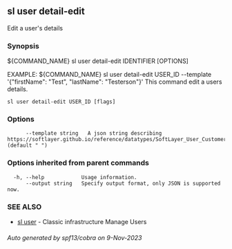 ## sl user detail-edit

Edit a user's details

### Synopsis

${COMMAND_NAME} sl user detail-edit IDENTIFIER [OPTIONS]

EXAMPLE: 
    ${COMMAND_NAME} sl user detail-edit USER_ID --template '{"firstName": "Test", "lastName": "Testerson"}'
    This command edit a users details.

```
sl user detail-edit USER_ID [flags]
```

### Options

```
      --template string   A json string describing https://softlayer.github.io/reference/datatypes/SoftLayer_User_Customer/ (default " ")
```

### Options inherited from parent commands

```
  -h, --help            Usage information.
      --output string   Specify output format, only JSON is supported now.
```

### SEE ALSO

* [sl user](sl_user.md)	 - Classic infrastructure Manage Users

###### Auto generated by spf13/cobra on 9-Nov-2023
